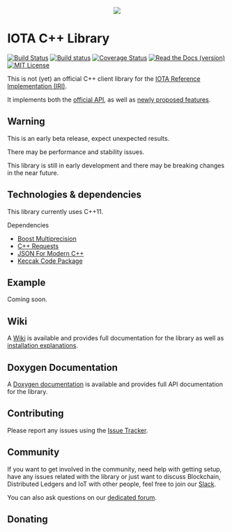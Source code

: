 <p align="center">
   <img src="https://upload.wikimedia.org/wikipedia/commons/thumb/a/ad/Iota_logo.png/1200px-Iota_logo.png"/>
</p>

# IOTA C++ Library
[![Build Status](https://travis-ci.org/thibault-martinez/iota.lib.cpp.svg?branch=master)](https://travis-ci.org/thibault-martinez/iota.lib.cpp)
[![Build status](https://ci.appveyor.com/api/projects/status/512okcym7n737v4r?svg=true)](https://ci.appveyor.com/project/Cylix/iota-lib-cpp)
[![Coverage Status](https://codecov.io/gh/thibault-martinez/iota.lib.cpp/branch/master/graph/badge.svg)](https://codecov.io/gh/thibault-martinez/iota.lib.cpp)
[![Read the Docs (version)](https://img.shields.io/readthedocs/pip/stable.svg)](https://thibault-martinez.github.io/iota.lib.cpp/html/)
[![MIT License](https://img.shields.io/packagist/l/doctrine/orm.svg)]()

This is not (yet) an official C++ client library for the [IOTA Reference Implementation (IRI)](https://github.com/iotaledger/iri).

It implements both the [official API](https://iota.readme.io/docs/getting-started), as well as [newly proposed features](https://github.com/iotaledger/wiki/blob/master/api-proposal.md#proposed-api-calls).

## Warning
This is an early beta release, expect unexpected results.

There may be performance and stability issues.

This library is still in early development and there may be breaking changes in the near future.

## Technologies & dependencies
This library currently uses C++11.

Dependencies

-   [Boost Multiprecision](https://github.com/boostorg/multiprecision)
-   [C++ Requests](https://github.com/whoshuu/cpr)
-   [JSON For Modern C++](https://github.com/nlohmann/json)
-   [Keccak Code Package](https://github.com/gvanas/KeccakCodePackage)

## Example
Coming soon.

## Wiki
A [Wiki](https://github.com/thibault-martinez/iota.lib.cpp/wiki) is available and provides full documentation for the library as well as [installation explanations](https://github.com/thibault-martinez/iota.lib.cpp/wiki/Installation).

## Doxygen Documentation
A [Doxygen documentation](https://thibault-martinez.github.io/iota.lib.cpp/html/) is available and provides full API documentation for the library.

## Contributing
Please report any issues using the [Issue Tracker](https://github.com/thibault-martinez/iota.lib.cpp/issues).

## Community
If you want to get involved in the community, need help with getting setup, have any issues related with the library or just want to discuss Blockchain, Distributed Ledgers and IoT with other people, feel free to join our [Slack](http://slack.iota.org/).

You can also ask questions on our [dedicated forum](https://forum.iota.org/).

## Donating

